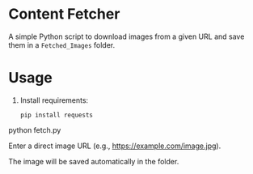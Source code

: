 # Content Fetcher

A simple Python script to download images from a given URL and save them in a `Fetched_Images` folder.

# Usage
1. Install requirements:
   ```bash/cmd
   pip install requests
python fetch.py

Enter a direct image URL (e.g., https://example.com/image.jpg).

The image will be saved automatically in the folder.
